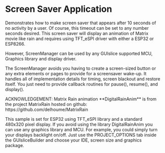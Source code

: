 
# Screen Saver Application

<p>
Demonstrates how to make screen saver that appears after 10 seconds of 
no activity by a user. Of course, this timeout can be set to any number 
seconds desired. This screen saver will display an animation of Matrix 
movie like rain and requires using TFT_eSPI driver with either a ESP32 
or ESP8266. 
</p>

<p>
However, ScreenManager can be used by any GUIslice supported 
MCU, Graphics library and display driver. 
</p>

<p>
The ScreenManager avoids you having to create a screen-sized button or any
extra elements or pages to provide for a screensaver wake-up. It handles all of
implementation details for timing, screen blackout and restore itself.  
You just need to provide callback routines for pause(), resume(), and display(). 
</p>

<p>
ACKNOWLEDGEMENT: Matrix Rain animation **DigitalRainAnim** is from the project 
MatrixRain hosted on github: https://github.com/delhoume/MatrixRain
</p>
 
<p>
This sample is set for ESP32 using TFT_eSPI library and a standard 
480x320 pixel display. If you avoid using the library DigitalRainAnim 
you can use any graphics library and MCU. For example, you could simply 
turn your displays backlight on/off. Just use the PROJECT_OPTIONS tab 
inside the GUIsliceBuilder and choose your IDE, screen size and graphics 
package. 
</p> 
